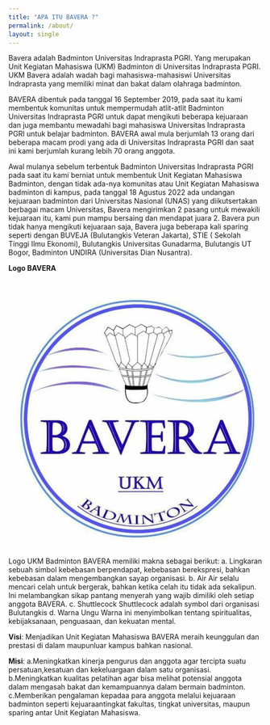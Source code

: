 ```yaml
---
title: "APA ITU BAVERA ?"
permalink: /about/
layout: single
---
```

Bavera adalah Badminton Universitas Indraprasta PGRI. Yang merupakan Unit Kegiatan Mahasiswa (UKM) Badminton di Universitas Indraprasta PGRI.
UKM Bavera adalah wadah bagi mahasiswa-mahasiswi Universitas Indraprasta yang memiliki minat dan bakat dalam olahraga badminton.

BAVERA dibentuk pada tanggal 16 September 2019, pada saat itu kami membentuk komunitas untuk
mempermudah atlit-atlit Badminton Universitas Indraprasta PGRI untuk dapat mengikuti beberapa
kejuaraan dan juga membantu mewadahi bagi mahasiswa Universitas Indraprasta PGRI untuk belajar
badminton. BAVERA awal mula berjumlah 13 orang dari beberapa macam prodi yang ada di Universitas
Indraprasta PGRI dan saat ini kami berjumlah kurang lebih 70 orang anggota.

Awal mulanya sebelum terbentuk Badminton Universitas Indraprasta PGRI pada saat itu kami
berniat untuk membentuk Unit Kegiatan Mahasiswa Badminton, dengan tidak ada-nya komunitas atau
Unit Kegiatan Mahasiswa badminton di kampus, pada tanggal 18 Agustus 2022 ada undangan kejuaraan
badminton dari Universitas Nasional (UNAS) yang diikutsertakan berbagai macam Universitas, Bavera
mengirimkan 2 pasang untuk mewakili kejuaraan itu, kami pun mampu bersaing dan mendapat juara 2.
Bavera pun tidak hanya mengikuti kejuaraan saja, Bavera juga beberapa kali sparing seperti
dengan BUVEJA (Bulutangkis Veteran Jakarta), STIE ( Sekolah Tinggi Ilmu Ekonomi), Bulutangkis Universitas Gunadarma, Bulutangis UT Bogor, Badminton UNDIRA (Universitas Dian Nusantra).

**Logo BAVERA**

![](/assets/logo_bavera.jpg)

Logo UKM Badminton BAVERA memiliki makna sebagai berikut:
a. Lingkaran
sebuah simbol kebebasan berpendapat, kebebasan berekspresi, bahkan kebebasan dalam mengembangkan sayap organisasi.
b. Air
Air selalu mencari celah untuk bergerak, bahkan ketika celah itu tidak ada sekalipun. Ini melambangkan sikap pantang menyerah yang wajib dimiliki oleh setiap anggota BAVERA.
c. Shuttlecock
Shuttlecock adalah symbol dari organisasi Bulutangkis
d. Warna Ungu
Warna ini menyimbolkan tentang spiritualitas, kebijaksanaan, penguasaan, dan kekuatan mental.

**Visi**:
Menjadikan Unit Kegiatan Mahasiswa BAVERA meraih keunggulan dan prestasi di dalam
maupunluar kampus bahkan nasional.

**Misi**:
a.Meningkatkan kinerja pengurus dan anggota agar tercipta suatu persatuan,kesatuan dan kekeluargaan dalam satu organisasi.
b.Meningkatkan kualitas pelatihan agar bisa melihat potensial anggota dalam mengasah bakat dan kemampuannya dalam bermain badminton.
c.Memberikan pengalaman kepadaa para anggota melalui kejuaraan badminton seperti kejuaraantingkat fakultas, tingkat universitas, maupun sparing antar Unit Kegiatan Mahasiswa.
